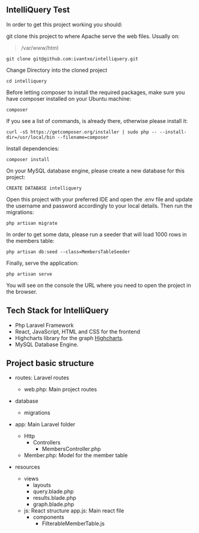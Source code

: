 ## IntelliQuery Test

In order to get this project working you should:

git clone this project to where Apache serve the web files. Usually on:
> /var/www/html

```
git clone git@github.com:ivantxo/intelliquery.git
```

Change Directory into the cloned project
```
cd intelliquery
```

Before letting composer to install the required packages, make sure you have composer installed on your Ubuntu machine:
```
composer
```

If you see a list of commands, is already there, otherwise please install it:
```
curl -sS https://getcomposer.org/installer | sudo php -- --install-dir=/usr/local/bin --filename=composer
```

Install dependencies:
```
composer install
```

On your MySQL database engine, please create a new database for this project:
```
CREATE DATABASE intelliquery
```

Open this project with your preferred IDE and open the .env file and update the username and password accordingly to 
your local details. Then run the migrations:
```
php artisan migrate
```

In order to get some data, please run a seeder that will load 1000 rows in the members table:
```
php artisan db:seed --class=MembersTableSeeder
```

Finally, serve the application:
```
php artisan serve
```

You will see on the console the URL where you need to open the project in the browser.


## Tech Stack for IntelliQuery

- Php Laravel Framework
- React, JavaScript, HTML and CSS for the frontend
- Highcharts library for the graph [Highcharts](https://www.highcharts.com).
- MySQL Database Engine.

## Project basic structure
- routes: Laravel routes
  - web.php: Main project routes
 
- database
  - migrations
 
- app: Main Laravel folder
  - Http
    - Controllers
      - MembersController.php
  - Member.php: Model for the member table

- resources
  - views
    - layouts
    - query.blade.php
    - results.blade.php
    - graph.blade.php
  - js: React structure
    app.js: Main react file
    - components
      - FilterableMemberTable.js
 
